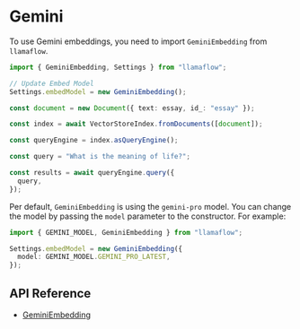# Gemini

To use Gemini embeddings, you need to import `GeminiEmbedding` from `llamaflow`.

```ts
import { GeminiEmbedding, Settings } from "llamaflow";

// Update Embed Model
Settings.embedModel = new GeminiEmbedding();

const document = new Document({ text: essay, id_: "essay" });

const index = await VectorStoreIndex.fromDocuments([document]);

const queryEngine = index.asQueryEngine();

const query = "What is the meaning of life?";

const results = await queryEngine.query({
  query,
});
```

Per default, `GeminiEmbedding` is using the `gemini-pro` model. You can change the model by passing the `model` parameter to the constructor.
For example:

```ts
import { GEMINI_MODEL, GeminiEmbedding } from "llamaflow";

Settings.embedModel = new GeminiEmbedding({
  model: GEMINI_MODEL.GEMINI_PRO_LATEST,
});
```

## API Reference

- [GeminiEmbedding](../../../api/classes/GeminiEmbedding.md)
